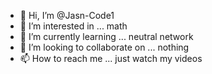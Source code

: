 - 👋 Hi, I’m @Jasn-Code1
- 👀 I’m interested in ... math
- 🌱 I’m currently learning ... neutral network
- 💞️ I’m looking to collaborate on ... nothing
- 📫 How to reach me ... just watch my videos

<!---
Jasn-Code1/Jasn-Code1 is a ✨ special ✨ repository because its `README.md` (this file) appears on your GitHub profile.
You can click the Preview link to take a look at your changes.
--->
